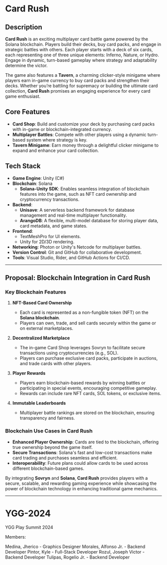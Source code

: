 # **Card Rush**

## **Description**

**Card Rush** is an exciting multiplayer card battle game powered by the Solana blockchain. Players build their decks, buy card packs, and engage in strategic battles with others. Each player starts with a deck of six cards, each representing one of three unique elements: Inferno, Nature, or Hydro. Engage in dynamic, turn-based gameplay where strategy and adaptability determine the victor.

The game also features a **Tavern**, a charming clicker-style minigame where players earn in-game currency to buy card packs and strengthen their decks. Whether you’re battling for supremacy or building the ultimate card collection, **Card Rush** promises an engaging experience for every card game enthusiast.

## **Core Features**
- **Card Shop**: Build and customize your deck by purchasing card packs with in-game or blockchain-integrated currency.
- **Multiplayer Battles**: Compete with other players using a dynamic turn-based system where strategy is key.
- **Tavern Minigame**: Earn money through a delightful clicker minigame to expand and enhance your card collection.

## **Tech Stack**
- **Game Engine**: Unity (C#)
- **Blockchain**: Solana  
  - **Solana-Unity SDK**: Enables seamless integration of blockchain features into the game, such as NFT card ownership and cryptocurrency transactions.  
- **Backend**:  
  - **Unisave**: A serverless backend framework for database management and real-time multiplayer functionality.  
  - **ArangoDB**: A flexible, multi-model database for storing player data, card metadata, and game states.  
- **Frontend**:  
  - TextMeshPro for UI elements.  
  - Unity for 2D/3D rendering.  
- **Networking**: Photon or Unity's Netcode for multiplayer battles.  
- **Version Control**: Git and GitHub for collaborative development.  
- **Tools**: Visual Studio, Rider, and GitHub Actions for CI/CD.  

---

## **Proposal: Blockchain Integration in Card Rush**

### **Key Blockchain Features**
1. **NFT-Based Card Ownership**
   - Each card is represented as a non-fungible token (NFT) on the **Solana blockchain**.
   - Players can own, trade, and sell cards securely within the game or on external marketplaces.

2. **Decentralized Marketplace**
   - The in-game Card Shop leverages Sovryn to facilitate secure transactions using cryptocurrencies (e.g., SOL).
   - Players can purchase exclusive card packs, participate in auctions, and trade cards with other players.

3. **Player Rewards**
   - Players earn blockchain-based rewards by winning battles or participating in special events, encouraging competitive gameplay.
   - Rewards can include rare NFT cards, SOL tokens, or exclusive items.

4. **Immutable Leaderboards**
   - Multiplayer battle rankings are stored on the blockchain, ensuring transparency and fairness.

### **Blockchain Use Cases in Card Rush**
- **Enhanced Player Ownership**: Cards are tied to the blockchain, offering true ownership beyond the game itself.
- **Secure Transactions**: Solana's fast and low-cost transactions make card trading and purchases seamless and efficient.
- **Interoperability**: Future plans could allow cards to be used across different blockchain-based games.

By integrating **Sovryn** and **Solana**, **Card Rush** provides players with a secure, scalable, and rewarding gaming experience while showcasing the power of blockchain technology in enhancing traditional game mechanics.

---

# YGG-2024
YGG Play Summit 2024

Members:

Medina, Jherico - Graphics Designer
Morales, Alfonso Jr. - Backend Developer
Pintor, Kyle - Full-Stack Developer
Rozul, Joseph Victor - Backend Developer
Tulipas, Rogelio Jr. - Backend Developer
